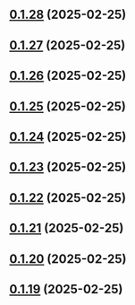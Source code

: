 ## [0.1.28](https://github.com/binary-braids/terraform-oracle/compare/v0.1.27...v0.1.28) (2025-02-25)



## [0.1.27](https://github.com/binary-braids/terraform-oracle/compare/v0.1.26...v0.1.27) (2025-02-25)



## [0.1.26](https://github.com/binary-braids/terraform-oracle/compare/v0.1.25...v0.1.26) (2025-02-25)



## [0.1.25](https://github.com/binary-braids/terraform-oracle/compare/v0.1.24...v0.1.25) (2025-02-25)



## [0.1.24](https://github.com/binary-braids/terraform-oracle/compare/v0.1.23...v0.1.24) (2025-02-25)



## [0.1.23](https://github.com/binary-braids/terraform-oracle/compare/v0.1.22...v0.1.23) (2025-02-25)



## [0.1.22](https://github.com/binary-braids/terraform-oracle/compare/v0.1.21...v0.1.22) (2025-02-25)



## [0.1.21](https://github.com/binary-braids/terraform-oracle/compare/v0.1.20...v0.1.21) (2025-02-25)



## [0.1.20](https://github.com/binary-braids/terraform-oracle/compare/v0.1.19...v0.1.20) (2025-02-25)



## [0.1.19](https://github.com/binary-braids/terraform-oracle/compare/v0.1.18...v0.1.19) (2025-02-25)



